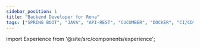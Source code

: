 ```yaml
---
sidebar_position: 1
title: "Backend Developer for Rona"
tags: ["SPRING BOOT", "JAVA", "API-REST", "CUCUMBER", "DOCKER", "CI/CD", "GITLABS", "POSTGRESQL", "POSTMAN", "JIRA", "ELK STACK"]
---
```


import Experience from '@site/src/components/experience';

<Experience title={frontMatter.title} />
